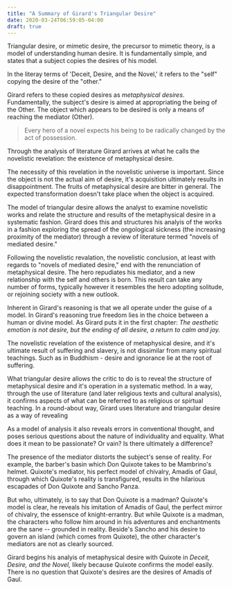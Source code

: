 ```yaml
---
title: "A Summary of Girard's Triangular Desire"
date: 2020-03-24T06:59:05-04:00
draft: true
---
```


Triangular desire, or mimetic desire, the precursor to mimetic theory,
is a model of understanding human desire.  It is fundamentally simple,
and states that a subject copies the desires of his model.

In the literay terms of 'Deceit, Desire, and the Novel,' it refers to
the "self" copying the desire of the "other."

Girard refers to these copied desires as *metaphysical desires*.
Fundamentally, the subject's desire is aimed at appropriating the
being of the Other.  The object which appears to be desired is only a
means of reaching the mediator (Other).

> Every hero of a novel expects his being to be radically changed by
  the act of possession.

Through the analysis of literature Girard arrives at what he calls the
novelistic revelation: the existence of metaphysical desire.

The necessity of this revelation in the novelistic universe is
important.  Since the object is not the actual aim of desire, it's
acquisition ultimately results in disappointment.  The fruits of
metaphysical desire are bitter in general.  The expected
transformation doesn't take place when the object is acquired.

The model of triangular desire allows the analyst to examine
novelistic works and relate the structure and results of the
metaphysical desire in a systematic fashion.  Girard does this and
structures his analyis of the works in a fashion exploring the spread
of the ongological sickness (the increasing proximity of the mediator)
through a review of literature termed "novels of mediated desire."

Following the novelistic revalation, the novelistic conclusion, at
least with regards to "novels of mediated desire," end with the
renunciation of metaphysical desire.  The hero repudiates his
mediator, and a new relationship with the self and others is born.
This result can take any number of forms, typically however it
resembles the hero adopting solitude, or rejoining society with a new
outlook.

Inherent in Girard's reasoning is that we all operate under the guise
of a model.  In Girard's reasoning true freedom lies in the choice
between a human or divine model.  As Girard puts it in the first
chapter: *The aesthetic emotion is not desire, but the ending of all
desire, a return to calm and joy.*

The novelistic revelation of the existence of metaphysical desire, and
it's ultimate result of suffering and slavery, is not dissimilar from
many spiritual teachings.  Such as in Buddhism - desire and ignorance
lie at the root of suffering.

What triangular desire allows the critic to do is to reveal the
structure of metaphysical desire and it's operation in a systematic
method.  In a way, through the use of literature (and later religious
texts and cultural analysis), it confirms aspects of what can be
referred to as religious or spirtual teaching.  In a round-about way,
Girard uses literature and triangular desire as a way of revealing 

As a model of analysis it also reveals errors in conventional thought,
and poses serious questions about the nature of individuality and
equality.  What does it mean to be passionate? Or vain?  Is there
ultimately a difference?

The presence of the mediator distorts the subject's sense of reality.
For example, the barber's basin which Don Quixote takes to be
Mambrino's helmet.  Quixote's mediator, his perfect model of chivalry,
Amadis of Gaul, through which Quixote's reality is transfigured,
results in the hilarious escapades of Don Quixote and Sancho Panza.

But who, ultimately, is to say that Don Quixote is a madman?
Quixote's model is clear, he reveals his imitation of Amadis of Gaul,
the perfect mirror of chivalry, the essensce of knight-errantry.  But
while Quixote is a madman, the characters who follow him around in his
adventures and enchantments are the sane -- grounded in reality.
Beside's Sancho and his desire to govern an island (which comes from
Quixote), the other character's mediators are not as clearly sourced.

Girard begins his analyis of metaphysical desire with Quixote in
*Deceit, Desire, and the Novel,* likely because Quixote confirms the
model easily.  There is no question that Quixote's desires are the
desires of Amadis of Gaul.














